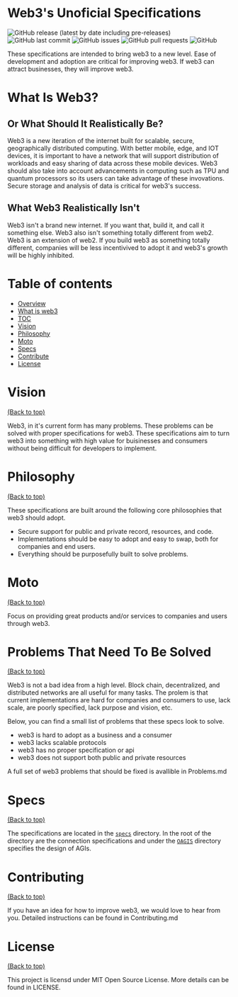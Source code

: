 # Web3's Unoficial Specifications

![GitHub release (latest by date including pre-releases)](https://img.shields.io/github/v/release/FrostyTheSouthernSnowman/web3-specs?include_prereleases)
![GitHub last commit](https://img.shields.io/github/last-commit/FrostyTheSouthernSnowman/web3-specs)
![GitHub issues](https://img.shields.io/github/issues-raw/FrostyTheSouthernSnowman/web3-specs)
![GitHub pull requests](https://img.shields.io/github/issues-pr/FrostyTheSouthernSnowman/web3-specs)
![GitHub](https://img.shields.io/github/license/FrostyTheSouthernSnowman/web3-specs)

These specifications are intended to bring web3 to a new level. Ease of development and adoption are critical for improving web3. If web3 can attract businesses, they will improve web3.

# What Is Web3?
## Or What Should It Realistically Be?
Web3 is a new iteration of the internet built for scalable, secure, geographically distributed computing. With better mobile, edge, and IOT devices, it is important to have a network that will support distribution of workloads and easy sharing of data across these mobile devices. Web3 should also take into account advancements in computing such as TPU and quantum processors so its users can take advantage of these invovations. Secure storage and analysis of data is critical for web3's success.  

## What Web3 Realistically Isn't 

Web3 isn't a brand new internet. If you want that, build it, and call it something else. Web3 also isn't something totally different from web2. Web3 is an extension of web2. If you build web3 as something totally different, companies will be less incentivived to adopt it and web3's growth will be highly inhibited.

# Table of contents
- [Overview](#web3s-unoficial-specifications)
- [What is web3](#what-is-web3)
- [TOC](#table-of-contents)
- [Vision](#vision)
- [Philosophy](#philosophy)
- [Moto](#moto)
- [Specs](#specs)
- [Contribute](#contributing)
- [License](#license)

# Vision
[(Back to top)](#table-of-contents)

Web3, in it's current form has many problems. These problems can be solved with proper specifications for web3. These specifications aim to turn web3 into something with high value for buisinesses and consumers without being difficult for developers to implement.

# Philosophy
[(Back to top)](#table-of-contents)

These specifications are built around the following core philosophies that web3 should adopt.

- Secure support for public and private record, resources, and code.
- Implementations should be easy to adopt and easy to swap, both for companies and end users.
- Everything should be purposefully built to solve problems.

# Moto
[(Back to top)](#table-of-contents)

Focus on providing great products and/or services to companies and users through web3.

# Problems That Need To Be Solved
[(Back to top)](#table-of-contents)

Web3 is not a bad idea from a high level. Block chain, decentralized, and distributed networks are all useful for many tasks. The prolem is that current implementations are hard for companies and consumers to use, lack scale, are poorly specified, lack purpose and vision, etc.

Below, you can find a small list of problems that these specs look to solve.

- web3 is hard to adopt as a business and a consumer
- web3 lacks scalable protocols
- web3 has no proper specification or api
- web3 does not support both public and private resources

A full set of web3 problems that should be fixed is avallible in Problems.md

# Specs
[(Back to top)](#table-of-contents)

The specifications are located in the [`specs`](./specs/README.md#web3-specifications) directory. In the root of the directory are the connection specifications and under the [`OAGIS`](./specs/OAGIS/README.md#open-agi-specifications-(oagis)) directory specifies the design of AGIs.

# Contributing 
[(Back to top)](#table-of-contents)

If you have an idea for how to improve web3, we would love to hear from you. Detailed instructions can be found in Contributing.md

# License
[(Back to top)](#table-of-contents)

This project is licensd under MIT Open Source License. More details can be found in LICENSE.
